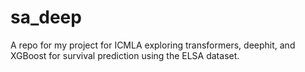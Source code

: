 # sa_deep

A repo for my project for ICMLA exploring transformers, deephit, and XGBoost for survival prediction using the ELSA dataset.
